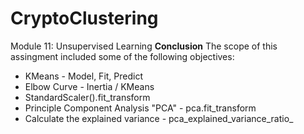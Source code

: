 # CryptoClustering
Module 11: Unsupervised Learning
**Conclusion**  The scope of this assingment included some of the following objectives:
- KMeans - Model, Fit, Predict
- Elbow Curve - Inertia / KMeans
- StandardScaler().fit_transform
- Principle Component Analysis "PCA" - pca.fit_transform
- Calculate the explained variance - pca_explained_variance_ratio_